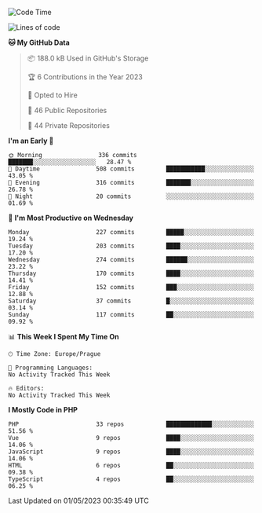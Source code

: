 <!--START_SECTION:waka-->
![Code Time](http://img.shields.io/badge/Code%20Time-1%2C583%20hrs%2058%20mins-blue)

![Lines of code](https://img.shields.io/badge/From%20Hello%20World%20I%27ve%20Written-495.2%20thousand%20lines%20of%20code-blue)

**🐱 My GitHub Data** 

> 📦 188.0 kB Used in GitHub's Storage 
 > 
> 🏆 6 Contributions in the Year 2023
 > 
> 💼 Opted to Hire
 > 
> 📜 46 Public Repositories 
 > 
> 🔑 44 Private Repositories 
 > 
**I'm an Early 🐤** 

```text
🌞 Morning                336 commits         ███████░░░░░░░░░░░░░░░░░░   28.47 % 
🌆 Daytime                508 commits         ███████████░░░░░░░░░░░░░░   43.05 % 
🌃 Evening                316 commits         ███████░░░░░░░░░░░░░░░░░░   26.78 % 
🌙 Night                  20 commits          ░░░░░░░░░░░░░░░░░░░░░░░░░   01.69 % 
```
📅 **I'm Most Productive on Wednesday** 

```text
Monday                   227 commits         █████░░░░░░░░░░░░░░░░░░░░   19.24 % 
Tuesday                  203 commits         ████░░░░░░░░░░░░░░░░░░░░░   17.20 % 
Wednesday                274 commits         ██████░░░░░░░░░░░░░░░░░░░   23.22 % 
Thursday                 170 commits         ████░░░░░░░░░░░░░░░░░░░░░   14.41 % 
Friday                   152 commits         ███░░░░░░░░░░░░░░░░░░░░░░   12.88 % 
Saturday                 37 commits          █░░░░░░░░░░░░░░░░░░░░░░░░   03.14 % 
Sunday                   117 commits         ██░░░░░░░░░░░░░░░░░░░░░░░   09.92 % 
```


📊 **This Week I Spent My Time On** 

```text
🕑︎ Time Zone: Europe/Prague

💬 Programming Languages: 
No Activity Tracked This Week

🔥 Editors: 
No Activity Tracked This Week
```

**I Mostly Code in PHP** 

```text
PHP                      33 repos            █████████████░░░░░░░░░░░░   51.56 % 
Vue                      9 repos             ████░░░░░░░░░░░░░░░░░░░░░   14.06 % 
JavaScript               9 repos             ████░░░░░░░░░░░░░░░░░░░░░   14.06 % 
HTML                     6 repos             ██░░░░░░░░░░░░░░░░░░░░░░░   09.38 % 
TypeScript               4 repos             ██░░░░░░░░░░░░░░░░░░░░░░░   06.25 % 
```




 Last Updated on 01/05/2023 00:35:49 UTC
<!--END_SECTION:waka-->
<!--
**AlexKratky/AlexKratky** is a ✨ _special_ ✨ repository because its `README.md` (this file) appears on your GitHub profile.

Here are some ideas to get you started:

- 🔭 I’m currently working on ...
- 🌱 I’m currently learning ...
- 👯 I’m looking to collaborate on ...
- 🤔 I’m looking for help with ...
- 💬 Ask me about ...
- 📫 How to reach me: ...
- 😄 Pronouns: ...
- ⚡ Fun fact: ...
-->
